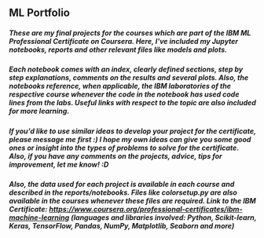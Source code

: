 ## ML Portfolio

##### These are my final projects for the courses which are part of the IBM ML Professional Certificate on Coursera. Here, I've included my Jupyter notebooks, reports and other relevant files like models and plots. 

##### Each notebook comes with an index, clearly defined sections, step by step explanations, comments on the results and several plots. Also, the notebooks reference, when applicable, the IBM laboratories of the respective course whenever the code in the notebook has used code lines from the labs. Useful links with respect to the topic are also included for more learning. 

##### If you'd like to use similar ideas to develop your project for the certificate, please message me first :) I hope my own ideas can give you some good ones or insight into the types of problems to solve for the certificate. Also, if you have any comments on the projects, advice, tips for improvement, let me know! :D 

##### Also, the data used for each project is available in each course and described in the reports/notebooks. Files like colorsetup.py are also available in the courses whenever these files are required. Link to the IBM Certificate: https://www.coursera.org/professional-certificates/ibm-machine-learning (languages and libraries involved: Python, Scikit-learn, Keras, TensorFlow, Pandas, NumPy, Matplotlib, Seaborn and more)
